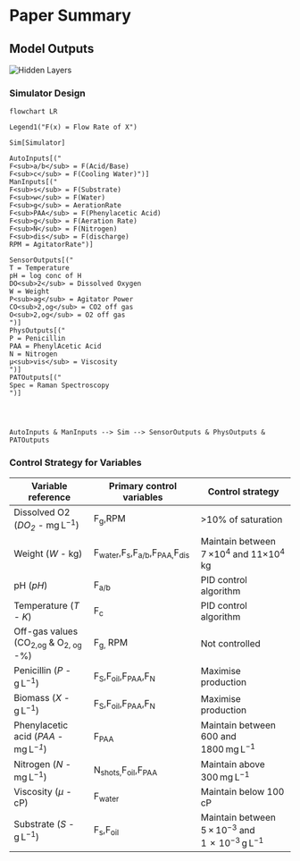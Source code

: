 # Paper Summary

## Model Outputs
![Hidden Layers](/assets/model.jpg)

### Simulator Design
```mermaid
flowchart LR

Legend1("F(x) = Flow Rate of X")

Sim[Simulator]

AutoInputs[("
F<sub>a/b</sub> = F(Acid/Base)
F<sub>c</sub> = F(Cooling Water)")]
ManInputs[("
F<sub>s</sub> = F(Substrate)
F<sub>w</sub> = F(Water)
F<sub>g</sub> = AerationRate
F<sub>PAA</sub> = F(Phenylacetic Acid)
F<sub>g</sub> = F(Aeration Rate)
F<sub>N</sub> = F(Nitrogen)
F<sub>dis</sub> = F(discharge)
RPM = AgitatorRate")]

SensorOutputs[("
T = Temperature
pH = log conc of H
DO<sub>2</sub> = Dissolved Oxygen
W = Weight
P<sub>ag</sub> = Agitator Power
CO<sub>2,og</sub> = CO2 off gas
O<sub>2,og</sub> = O2 off gas
")]
PhysOutputs[("
P = Penicillin
PAA = PhenylAcetic Acid
N = Nitrogen
µ<sub>vis</sub> = Viscosity
")]
PATOutputs[("
Spec = Raman Spectroscopy
")]




AutoInputs & ManInputs --> Sim --> SensorOutputs & PhysOutputs & PATOutputs
```

### Control Strategy for Variables

<table>
   <thead>
      <tr class="rowsep-1">
         <th scope="col">Variable reference</th>
         <th scope="col">Primary control variables</th>
         <th scope="col">Control strategy</th>
      </tr>
   </thead>
   <tbody>
      <tr>
         <td>Dissolved O2 (<em>DO<sub>2</sub> -</em> mg L<sup>−1</sup>)</td>
         <td>F<sub>g</sub>,RPM</td>
         <td>&gt;10% of saturation</td>
      </tr>
      <tr>
         <td>Weight (<em>W -</em> kg)</td>
         <td>F<sub>water</sub>,F<sub>s</sub>,F<sub>a/b</sub>,F<sub>PAA,</sub>F<sub>dis</sub></td>
         <td>Maintain between 7 ×10<sup>4</sup> and 11×10<sup>4</sup> kg</td>
      </tr>
      <tr>
         <td>pH (<em>pH</em>)</td>
         <td>F<sub>a/b</sub></td>
         <td>PID control algorithm</td>
      </tr>
      <tr>
         <td>Temperature (<em>T - K</em>)</td>
         <td>F<sub>c</sub></td>
         <td>PID control algorithm</td>
      </tr>
      <tr>
         <td>Off-gas values (CO<sub>2,og</sub> &amp; O<sub>2, og</sub> -%)</td>
         <td>F<sub>g,</sub> RPM</td>
         <td>Not controlled</td>
      </tr>
      <tr>
         <td>Penicillin (<em>P -</em> g L<sup>−1</sup>)</td>
         <td>F<sub>S</sub>,F<sub>oil</sub>,F<sub>PAA</sub>,F<sub>N</sub></td>
         <td>Maximise production</td>
      </tr>
      <tr>
         <td>Biomass (<em>X -</em> g L<sup>−1</sup>)</td>
         <td>F<sub>S</sub>,F<sub>oil</sub>,F<sub>PAA</sub>,F<sub>N</sub></td>
         <td>Maximise production</td>
      </tr>
      <tr>
         <td>Phenylacetic acid (<em>PAA</em> - mg L<em><sup>−1</sup></em>)</td>
         <td>F<sub>PAA</sub></td>
         <td>Maintain between 600 and 1800 mg L<sup>−1</sup></td>
      </tr>
      <tr>
         <td>Nitrogen (<em>N -</em> mg L<sup>−1</sup>)</td>
         <td>N<sub>shots,</sub>F<sub>oil</sub>,F<sub>PAA</sub></td>
         <td>Maintain above 300 mg L<sup>−1</sup></td>
      </tr>
      <tr>
         <td>Viscosity (<em>μ</em> - cP)</td>
         <td>F<sub>water</sub></td>
         <td>Maintain below 100 cP</td>
      </tr>
      <tr>
         <td>Substrate (<em>S -</em> g L<sup>−1</sup>)</td>
         <td>F<sub>s</sub>,F<sub>oil</sub></td>
         <td>Maintain between 5 × 10<sup>−3</sup> and 1  ×  10<sup>−3</sup> g L<sup>−1</sup></td>
      </tr>
   </tbody>
</table>

